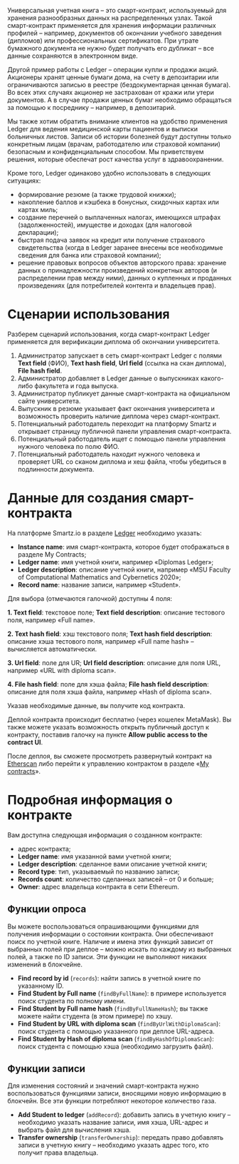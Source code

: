 <!-- TITLE: Универсальная учетная книга -->
<!-- SUBTITLE: Как развернуть смарт-контракт Ledger -->

Универсальная учетная книга – это смарт-контракт, используемый для хранения разнообразных данных на распределенных узлах. Такой смарт-контракт применяется для хранения информации различных профилей – например, документов об окончании учебного заведения (дипломов) или профессиональных сертификатов. При утрате бумажного документа не нужно будет получать его дубликат – все данные сохраняются в электронном виде.

Другой пример работы с Ledger – операции купли и продажи акций. Акционеры хранят ценные бумаги дома, на счету в депозитарии или ограничиваются записью в реестре (бездокументарная ценная бумага). Во всех этих случаях акционер не застрахован от кражи или утери документов. А в случае продажи ценных бумаг необходимо обращаться за помощью к посреднику – например, в депозитарий.

Мы также хотим обратить внимание клиентов на удобство применения Ledger для ведения медицинской карты пациентов и выписки больничных листов. Записи об истории болезней будут доступны только конкретным лицам (врачам, работодателю или страховой компании) безопасным и конфиденциальным способом. Мы приветствуем решения, которые обеспечат рост качества услуг в здравоохранении.

Кроме того, Ledger одинаково удобно использовать в следующих ситуациях:

* формирование резюме (а также трудовой книжки);
* накопление баллов и кэшбека в бонусных, скидочных картах или картах миль;
* создание перечней о выплаченных налогах, имеющихся штрафах (задолженностей), имуществе и доходах (для налоговой декларации);
* быстрая подача заявок на кредит или получение страхового свидетельства (когда в Ledger заранее внесены все необходимые сведения для банка или страховой компании);
* решение правовых вопросов объектов авторского права: хранение данных о принадлежности произведений конкретных авторов (и распределении прав между ними), данных о купленных и проданных произведениях (для потребителей контента и владельцев прав).

# Сценарии использования

Разберем сценарий использования, когда смарт-контракт Ledger применяется для верификации диплома об окончании университета.

1) Администратор запускает в сеть смарт-контракт Ledger с полями **Text field** (ФИО), **Text hash field**, **Url field** (ссылка на скан диплома), **File hash field**.
2) Администратор добавляет в Ledger данные о выпускниках какого-либо факультета и года выпуска.
3) Администратор публикует данные смарт-контракта на официальном сайте университета.
4) Выпускник в резюме указывает факт окончания университета и возможность проверить наличие диплома через смарт-контракт.
5) Потенциальный работодатель переходит на платформу Smartz и открывает страницу публичной панели управления смарт-контракта.
6) Потенциальный работодатель ищет с помощью панели управления нужного человека по полю ФИО.
7) Потенциальный работодатель находит нужного человека и проверяет URL со сканом диплома и хеш файла, чтобы убедиться в подлинности документа.

# Данные для создания смарт-контракта

На платформе Smartz.io в разделе [Ledger](https://platform.smartz.io/deploy/5ada07d44a5ad7000a19d643) необходимо указать:

*	**Instance name**: имя смарт-контракта, которое будет отображаться в разделе My Contracts;
*	**Ledger name**: имя учетной книги, например «Diplomas Ledger»;
*	**Ledger description**: описание учетной книги, например «MSU Faculty of Computational Mathematics and Cybernetics 2020»;
*	**Record name**: название записи, например «Student».

Для выбора (отмечаются галочкой) доступны 4 поля:
 
**1.	Text field**: текстовое поле;
**Text field description**: описание тестового поля, например «Full name».

**2.	Text hash field**: хэш текстового поля;
**Text hash field description**: описание хэша тестового поля, например «Full name hash» – вычисляется автоматически.

**3.	Url field**: поле для UR;
**Url field description**: описание для поля URL, например «URL with diploma scan».

**4.	File hash field**: поле для хэша файла;
**File hash field description**: описание для поля хэша файла, например «Hash of diploma scan».

Указав необходимые данные, вы получите код контракта.  

Деплой контракта происходит бесплатно (через кошелек MetaMask). Вы также можете указать возможность открыть публичный доступ к контракту, поставив галочку на пункте **Allow public access to the contract UI**.

После деплоя, вы сможете просмотреть развернутый контракт на [Etherscan](https://etherscan.io/) либо перейти к управлению контрактом в разделе «[My contracts](https://platform.smartz.io/dashboard)».

# Подробная информация о контракте 

Вам доступна следующая информация о созданном контракте:

*	адрес контракта;
*	**Ledger name**: имя указанной вами учетной книги;
*	**Ledger description**: сделанное вами описание учетной книги;
*	**Record type**: тип, указываемый по названию записи;
*	**Records count**: количество сделанных записей – от 0 и больше;
*	**Owner**: адрес владельца контракта в сети Ethereum.

## Функции опроса

Вы можете воспользоваться опрашивающими функциями для получения информации о состоянии контракта. Они обеспечивают поиск по учетной книге. Наличие и имена этих функций зависит от выбранных полей при деплое – можно искать по каждому из выбранных полей, а также по ID записи. Эти функции не выполняют никаких изменений в блокчейне.

*	**Find record by id** (`records`): найти запись в учетной книге по указанному ID.
*	**Find Student by Full name** (`findByFullName`): в примере используется поиск студента по полному имени.
*	**Find Student by Full name hash** (`findByFullNameHash`); вы также можете найти студента (в этом примере) по хэшу.
*	**Find Student by URL with diploma scan** (`findByUrlWithDiplomaScan`): поиск студента c помощью указанного при деплое URL-адреса.
*	**Find Student by Hash of diploma scan** (`findByHashOfDiplomaScan`): поиск студента с помощью хэша (необходимо загрузить файл).

## Функции записи

Для изменения состояний и значений смарт-контракта нужно воспользоваться функциями записи, вносящими новую информацию в блокчейн. Все эти функции потребляют некоторое количество газа. 

*	**Add Student to ledger** (`addRecord`): добавить запись в учетную книгу – необходимо указать название записи, имя хэша, URL-адрес и выбрать файл для вычисления хэша. 
*	**Transfer ownership** (`transferOwnership`): передать право добавлять записи в учетную книгу – необходимо указать адрес того, кто получит права владельца.
